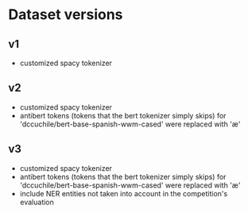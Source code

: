 # Dataset versions

## v1

- customized spacy tokenizer

## v2

- customized spacy tokenizer
- antibert tokens (tokens that the bert tokenizer simply skips) for 'dccuchile/bert-base-spanish-wwm-cased' were replaced with 'æ'

## v3

- customized spacy tokenizer
- antibert tokens (tokens that the bert tokenizer simply skips) for 'dccuchile/bert-base-spanish-wwm-cased' were replaced with 'æ'
- include NER entities not taken into account in the competition's evaluation